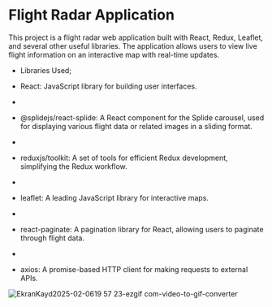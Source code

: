 # Flight Radar Application

This project is a flight radar web application built with React, Redux, Leaflet, and several other useful libraries. The application allows users to view live flight information on an interactive map with real-time updates.

- Libraries Used;

- React: JavaScript library for building user interfaces.
- 
- @splidejs/react-splide: A React component for the Splide carousel, used for displaying various flight data or related images in a sliding format.
- 
- reduxjs/toolkit: A set of tools for efficient Redux development, simplifying the Redux workflow.
- 
- leaflet: A leading JavaScript library for interactive maps.
- 
- react-paginate: A pagination library for React, allowing users to paginate through flight data.
- 
- axios: A promise-based HTTP client for making requests to external APIs.





![EkranKayd2025-02-0619 57 23-ezgif com-video-to-gif-converter](https://github.com/user-attachments/assets/8bdcf61d-c271-4a5e-a296-78bfd25907e6)
